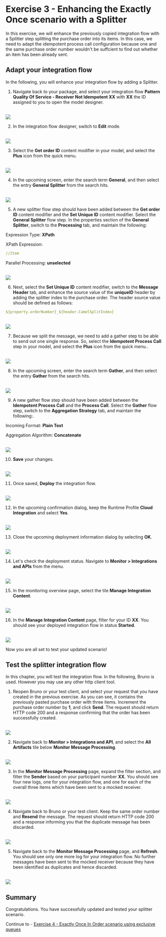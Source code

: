 # Exercise 3 - Enhancing the Exactly Once scenario with a Splitter

In this exercise, we will enhance the previously copied integration flow with a Splitter step splitting the purchase order into its items. In this case, we need to adapt the idempotent process call configuration because one and the same purchase order number wouldn't be suffcient to find out whether an item has been already sent.

## Adapt your integration flow

In the following, you will enhance your integration flow by adding a Splitter.
    
1.  Navigate back to your package, and select your integration flow **Pattern Quality Of Service - Receiver Not Idempotent XX** with **XX** the ID assigned to you to open the model designer.

<br>![](/exercises/ex3/images/03-04-OpenModel.png)
    
2. In the integration flow designer, switch to **Edit** mode.

<br>![](/exercises/ex3/images/03-05-ChangeEditMode.png)

3. Select the **Get order ID** content modifier in your model, and select the **Plus** icon from the quick menu.

<br>![](/exercises/ex3/images/03-06-AddFlowStep.png)
  
4. In the upcoming screen, enter the search term **General**, and then select the entry **General Splitter** from the search hits.

<br>![](/exercises/ex3/images/03-07-AddSplitter.png)

5. A new splitter flow step should have been added between the **Get order ID** content modifier and the **Set Unique ID** content modifier. Select the **General Splitter** flow step. In the properties section of the **General Splitter**, switch to the **Processing** tab, and maintain the following: 

Expression Type: **XPath**

XPath Expression:
```yaml
//Item
```

Parallel Processing: **unselected**

<br>![](/exercises/ex3/images/03-08-ConfigureSplitter.png)

6. Next, select the **Set Unique ID** content modifier, switch to the **Message Header** tab, and enhance the source value of the **uniqueID** header by adding the splitter index to the purchase order. The header source value should be defined as follows:

```yaml
${property.orderNumber}_${header.CamelSplitIndex}
```

<br>![](/exercises/ex3/images/03-09-ChangeUniqueID.png)

7. Because we split the message, we need to add a gather step to be able to send out one single response. So, select the **Idempotent Process Call** step in your model, and select the **Plus** icon from the quick menu..

<br>![](/exercises/ex3/images/03-10-AddFlowStep.png)

8. In the upcoming screen, enter the search term **Gather**, and then select the entry **Gather** from the search hits.

<br>![](/exercises/ex3/images/03-11-AddGather.png)

9. A new gather flow step should have been added between the **Idempotent Process Call** and the **Process Call**. Select the **Gather** flow step, switch to the **Aggregation Strategy** tab, and maintain the following:.

Incoming Format: **Plain Text**

Aggregation Algorithm: **Concatenate**

<br>![](/exercises/ex3/images/03-12-MaintainGather.png)

10. **Save** your changes.

<br>![](/exercises/ex3/images/03-13-Save.png)

11. Once saved, **Deploy** the integration flow.

<br>![](/exercises/ex3/images/03-14-Deploy.png)

12. In the upcoming confirmation dialog, keep the Runtime Profile **Cloud Integration** and select **Yes**. 

<br>![](/exercises/ex3/images/03-15-ConfirmDeploy.png)
   
13. Close the upcoming deployment information dialog by selecting **OK**.

<br>![](/exercises/ex3/images/03-16-ConfirmOK.png)
   
14. Let's check the deployment status. Navigate to **Monitor > Integrations and APIs** from the menu.

<br>![](/exercises/ex3/images/03-17-NavigateMonitoring.png)

15. In the monitoring overview page, select the tile **Manage Integration Content**.

<br>![](/exercises/ex3/images/03-18-ManageIntegrationContent.png)

16. In the **Manage Integration Content** page, filter for your ID **XX**. You should see your deployed integration flow in status **Started**.

<br>![](/exercises/ex3/images/03-19-ArtifactDeployed.png)

Now you are all set to test your updated scenario!

## Test the splitter integration flow

In this chapter, you will test the integration flow. In the following, Bruno is used. However you may use any other http client tool.

1. Reopen Bruno or your test client, and select your request that you have created in the previous exercise. As you can see, it contains the previously pasted purchase order with three items. Increment the purchase order number by **1**, and click **Send**. The request should return HTTP code 200 and a response confirming that the order has been successfully created.

<br>![](/exercises/ex3/images/03-30-SendNewOrder.png)

2. Navigate back to **Monitor > Integrations and API**, and select the **All Artifacts** tile below **Monitor Message Processing**.

<br>![](/exercises/ex3/images/03-21-MonitorTile.png)

3. In the **Monitor Message Processing** page, expand the filter section, and filter the **Sender** based on your participant number **XX**. You should see four new logs, one for your integration flow, and one for each of the overall three items which have been sent to a mocked receiver.

<br>![](/exercises/ex3/images/03-22-MessageMonitor.png)

4. Navigate back to Bruno or your test client. Keep the same order number and **Resend** the message. The request should return HTTP code 200 and a response informing you that the duplicate message has been discarded.

<br>![](/exercises/ex3/images/03-31-SendNewOrderAgain.png)

5. Navigate back to the **Monitor Message Processing** page, and **Refresh**. You should see only one more log for your integration flow. No further messages have been sent to the mocked receiver because they have been identified as duplicates and hence discarded.

<br>![](/exercises/ex3/images/03-24-MessageMonitor.png)


## Summary

Congratulations. You have successfully updated and tested your splitter scenario.

Continue to - [Exercise 4 - Exactly Once In Order scenario using exclusive queues](../ex4/README.md)

